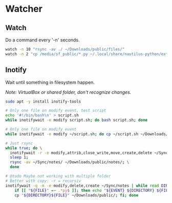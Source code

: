 # Watcher

## Watch

Do a command every '-n' seconds.

```bash
watch -n 10 "rsync -av ./ ~/Downloads/public/files/"
watch -n 2 "cp /media/sf_public/*.py ~/.local/share/nautilus-python/extensions/"
```

## Inotify

Wait until something in filesystem happen.

*Note: VirtualBox or shared folder, don't recognize changes.*

```bash
sudo apt -y install inotify-tools

# Only one file on modify event, test script
echo '#!/bin/bash\n' > script.sh
while inotifywait -e modify script.sh; do bash script.sh; done

# Only one file on modify event
while inotifywait -e modify ~/script.sh; do cp ~/script.sh ~/Downloads/public/; done

# Just rsync
while true; do \
  inotifywait -r -e modify,attrib,close_write,move,create,delete ~/Sync/notes; \
  sleep 1;
  rsync -av ~/Sync/notes/ ~/Downloads/public/notes/; \
  done

# @todo Maybe not working with multiple folder
# Better with copy: -r = recursiv
inotifywait -q -m -e modify,delete,create ~/Sync/notes | while read DIRECTORY EVENT FILE; do \
    if [[ "${FILE}" =~ .*py$ ]]; then echo "${EVENT} ${DIRECTORY} ${FILE}"; \
    cp "${DIRECTORY}${FILE}" ~/Downloads/public/; fi; done
```
